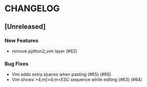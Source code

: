 # CHANGELOG

## [Unreleased]

### New Features

- remove python2_vim layer (#62)

### Bug Fixes

- Vim adds extra spaces when pasting (#65) (#66)
- Vim shows >4;m<ESC>[>4;m<ESC sequence while editing (#63) (#64)


